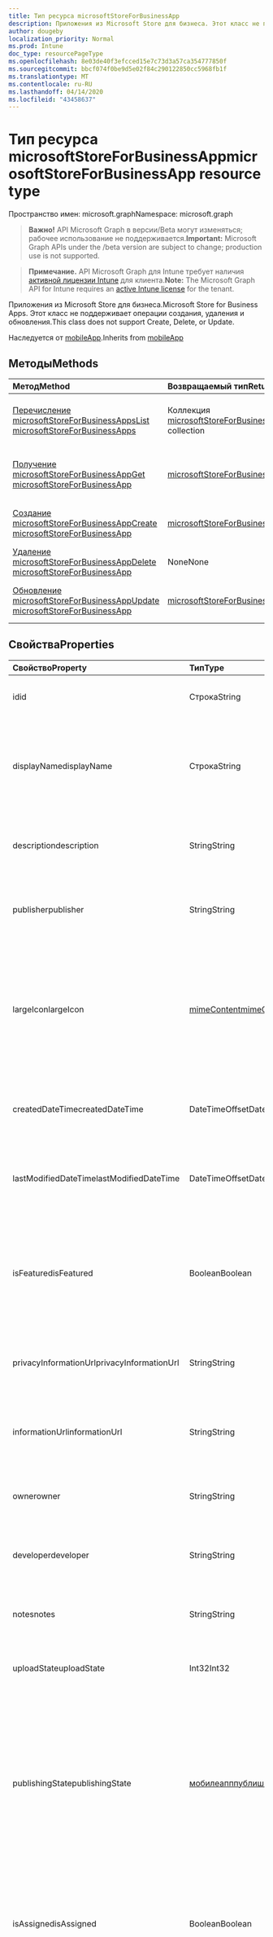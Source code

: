 ```yaml
---
title: Тип ресурса microsoftStoreForBusinessApp
description: Приложения из Microsoft Store для бизнеса. Этот класс не поддерживает операции создания, удаления и обновления.
author: dougeby
localization_priority: Normal
ms.prod: Intune
doc_type: resourcePageType
ms.openlocfilehash: 8e03de40f3efcced15e7c73d3a57ca354777850f
ms.sourcegitcommit: bbcf074f0be9d5e02f84c290122850cc5968fb1f
ms.translationtype: MT
ms.contentlocale: ru-RU
ms.lasthandoff: 04/14/2020
ms.locfileid: "43458637"
---
```

# <a name="microsoftstoreforbusinessapp-resource-type"></a><span data-ttu-id="b6c33-104">Тип ресурса microsoftStoreForBusinessApp</span><span class="sxs-lookup"><span data-stu-id="b6c33-104">microsoftStoreForBusinessApp resource type</span></span>

<span data-ttu-id="b6c33-105">Пространство имен: microsoft.graph</span><span class="sxs-lookup"><span data-stu-id="b6c33-105">Namespace: microsoft.graph</span></span>

> <span data-ttu-id="b6c33-106">**Важно!** API Microsoft Graph в версии/Beta могут изменяться; рабочее использование не поддерживается.</span><span class="sxs-lookup"><span data-stu-id="b6c33-106">**Important:** Microsoft Graph APIs under the /beta version are subject to change; production use is not supported.</span></span>

> <span data-ttu-id="b6c33-107">**Примечание.** API Microsoft Graph для Intune требует наличия [активной лицензии Intune](https://go.microsoft.com/fwlink/?linkid=839381) для клиента.</span><span class="sxs-lookup"><span data-stu-id="b6c33-107">**Note:** The Microsoft Graph API for Intune requires an [active Intune license](https://go.microsoft.com/fwlink/?linkid=839381) for the tenant.</span></span>

<span data-ttu-id="b6c33-108">Приложения из Microsoft Store для бизнеса.</span><span class="sxs-lookup"><span data-stu-id="b6c33-108">Microsoft Store for Business Apps.</span></span> <span data-ttu-id="b6c33-109">Этот класс не поддерживает операции создания, удаления и обновления.</span><span class="sxs-lookup"><span data-stu-id="b6c33-109">This class does not support Create, Delete, or Update.</span></span>


<span data-ttu-id="b6c33-110">Наследуется от [mobileApp](../resources/intune-shared-mobileapp.md).</span><span class="sxs-lookup"><span data-stu-id="b6c33-110">Inherits from [mobileApp](../resources/intune-shared-mobileapp.md)</span></span>

## <a name="methods"></a><span data-ttu-id="b6c33-111">Методы</span><span class="sxs-lookup"><span data-stu-id="b6c33-111">Methods</span></span>
|<span data-ttu-id="b6c33-112">Метод</span><span class="sxs-lookup"><span data-stu-id="b6c33-112">Method</span></span>|<span data-ttu-id="b6c33-113">Возвращаемый тип</span><span class="sxs-lookup"><span data-stu-id="b6c33-113">Return Type</span></span>|<span data-ttu-id="b6c33-114">Описание</span><span class="sxs-lookup"><span data-stu-id="b6c33-114">Description</span></span>|
|:---|:---|:---|
|[<span data-ttu-id="b6c33-115">Перечисление microsoftStoreForBusinessApps</span><span class="sxs-lookup"><span data-stu-id="b6c33-115">List microsoftStoreForBusinessApps</span></span>](../api/intune-apps-microsoftstoreforbusinessapp-list.md)|<span data-ttu-id="b6c33-116">Коллекция [microsoftStoreForBusinessApp](../resources/intune-apps-microsoftstoreforbusinessapp.md)</span><span class="sxs-lookup"><span data-stu-id="b6c33-116">[microsoftStoreForBusinessApp](../resources/intune-apps-microsoftstoreforbusinessapp.md) collection</span></span>|<span data-ttu-id="b6c33-117">Список свойств и связей объектов [microsoftStoreForBusinessApp](../resources/intune-apps-microsoftstoreforbusinessapp.md).</span><span class="sxs-lookup"><span data-stu-id="b6c33-117">List properties and relationships of the [microsoftStoreForBusinessApp](../resources/intune-apps-microsoftstoreforbusinessapp.md) objects.</span></span>|
|[<span data-ttu-id="b6c33-118">Получение microsoftStoreForBusinessApp</span><span class="sxs-lookup"><span data-stu-id="b6c33-118">Get microsoftStoreForBusinessApp</span></span>](../api/intune-apps-microsoftstoreforbusinessapp-get.md)|<span data-ttu-id="b6c33-119">[microsoftStoreForBusinessApp](../resources/intune-apps-microsoftstoreforbusinessapp.md);</span><span class="sxs-lookup"><span data-stu-id="b6c33-119">[microsoftStoreForBusinessApp](../resources/intune-apps-microsoftstoreforbusinessapp.md)</span></span>|<span data-ttu-id="b6c33-120">Считывание свойств и связей объекта [microsoftStoreForBusinessApp](../resources/intune-apps-microsoftstoreforbusinessapp.md).</span><span class="sxs-lookup"><span data-stu-id="b6c33-120">Read properties and relationships of the [microsoftStoreForBusinessApp](../resources/intune-apps-microsoftstoreforbusinessapp.md) object.</span></span>|
|[<span data-ttu-id="b6c33-121">Создание microsoftStoreForBusinessApp</span><span class="sxs-lookup"><span data-stu-id="b6c33-121">Create microsoftStoreForBusinessApp</span></span>](../api/intune-apps-microsoftstoreforbusinessapp-create.md)|<span data-ttu-id="b6c33-122">[microsoftStoreForBusinessApp](../resources/intune-apps-microsoftstoreforbusinessapp.md);</span><span class="sxs-lookup"><span data-stu-id="b6c33-122">[microsoftStoreForBusinessApp](../resources/intune-apps-microsoftstoreforbusinessapp.md)</span></span>|<span data-ttu-id="b6c33-123">Создание объекта [microsoftStoreForBusinessApp](../resources/intune-apps-microsoftstoreforbusinessapp.md).</span><span class="sxs-lookup"><span data-stu-id="b6c33-123">Create a new [microsoftStoreForBusinessApp](../resources/intune-apps-microsoftstoreforbusinessapp.md) object.</span></span>|
|[<span data-ttu-id="b6c33-124">Удаление microsoftStoreForBusinessApp</span><span class="sxs-lookup"><span data-stu-id="b6c33-124">Delete microsoftStoreForBusinessApp</span></span>](../api/intune-apps-microsoftstoreforbusinessapp-delete.md)|<span data-ttu-id="b6c33-125">None</span><span class="sxs-lookup"><span data-stu-id="b6c33-125">None</span></span>|<span data-ttu-id="b6c33-126">Удаление экземпляра [microsoftStoreForBusinessApp](../resources/intune-apps-microsoftstoreforbusinessapp.md).</span><span class="sxs-lookup"><span data-stu-id="b6c33-126">Deletes a [microsoftStoreForBusinessApp](../resources/intune-apps-microsoftstoreforbusinessapp.md).</span></span>|
|[<span data-ttu-id="b6c33-127">Обновление microsoftStoreForBusinessApp</span><span class="sxs-lookup"><span data-stu-id="b6c33-127">Update microsoftStoreForBusinessApp</span></span>](../api/intune-apps-microsoftstoreforbusinessapp-update.md)|[<span data-ttu-id="b6c33-128">microsoftStoreForBusinessApp</span><span class="sxs-lookup"><span data-stu-id="b6c33-128">microsoftStoreForBusinessApp</span></span>](../resources/intune-apps-microsoftstoreforbusinessapp.md)|<span data-ttu-id="b6c33-129">Обновление свойств объекта [microsoftStoreForBusinessApp](../resources/intune-apps-microsoftstoreforbusinessapp.md).</span><span class="sxs-lookup"><span data-stu-id="b6c33-129">Update the properties of a [microsoftStoreForBusinessApp](../resources/intune-apps-microsoftstoreforbusinessapp.md) object.</span></span>|

## <a name="properties"></a><span data-ttu-id="b6c33-130">Свойства</span><span class="sxs-lookup"><span data-stu-id="b6c33-130">Properties</span></span>
|<span data-ttu-id="b6c33-131">Свойство</span><span class="sxs-lookup"><span data-stu-id="b6c33-131">Property</span></span>|<span data-ttu-id="b6c33-132">Тип</span><span class="sxs-lookup"><span data-stu-id="b6c33-132">Type</span></span>|<span data-ttu-id="b6c33-133">Описание</span><span class="sxs-lookup"><span data-stu-id="b6c33-133">Description</span></span>|
|:---|:---|:---|
|<span data-ttu-id="b6c33-134">id</span><span class="sxs-lookup"><span data-stu-id="b6c33-134">id</span></span>|<span data-ttu-id="b6c33-135">Строка</span><span class="sxs-lookup"><span data-stu-id="b6c33-135">String</span></span>|<span data-ttu-id="b6c33-136">Ключ объекта.</span><span class="sxs-lookup"><span data-stu-id="b6c33-136">Key of the entity.</span></span> <span data-ttu-id="b6c33-137">Наследуется от [mobileApp](../resources/intune-shared-mobileapp.md).</span><span class="sxs-lookup"><span data-stu-id="b6c33-137">Inherited from [mobileApp](../resources/intune-shared-mobileapp.md)</span></span>|
|<span data-ttu-id="b6c33-138">displayName</span><span class="sxs-lookup"><span data-stu-id="b6c33-138">displayName</span></span>|<span data-ttu-id="b6c33-139">Строка</span><span class="sxs-lookup"><span data-stu-id="b6c33-139">String</span></span>|<span data-ttu-id="b6c33-140">Название приложения, которое предоставил или импортировал администратор.</span><span class="sxs-lookup"><span data-stu-id="b6c33-140">The admin provided or imported title of the app.</span></span> <span data-ttu-id="b6c33-141">Наследуется от [mobileApp](../resources/intune-shared-mobileapp.md).</span><span class="sxs-lookup"><span data-stu-id="b6c33-141">Inherited from [mobileApp](../resources/intune-shared-mobileapp.md)</span></span>|
|<span data-ttu-id="b6c33-142">description</span><span class="sxs-lookup"><span data-stu-id="b6c33-142">description</span></span>|<span data-ttu-id="b6c33-143">String</span><span class="sxs-lookup"><span data-stu-id="b6c33-143">String</span></span>|<span data-ttu-id="b6c33-144">Описание приложения.</span><span class="sxs-lookup"><span data-stu-id="b6c33-144">The description of the app.</span></span> <span data-ttu-id="b6c33-145">Наследуется от [mobileApp](../resources/intune-shared-mobileapp.md).</span><span class="sxs-lookup"><span data-stu-id="b6c33-145">Inherited from [mobileApp](../resources/intune-shared-mobileapp.md)</span></span>|
|<span data-ttu-id="b6c33-146">publisher</span><span class="sxs-lookup"><span data-stu-id="b6c33-146">publisher</span></span>|<span data-ttu-id="b6c33-147">String</span><span class="sxs-lookup"><span data-stu-id="b6c33-147">String</span></span>|<span data-ttu-id="b6c33-148">Издатель приложения.</span><span class="sxs-lookup"><span data-stu-id="b6c33-148">The publisher of the app.</span></span> <span data-ttu-id="b6c33-149">Наследуется от [mobileApp](../resources/intune-shared-mobileapp.md).</span><span class="sxs-lookup"><span data-stu-id="b6c33-149">Inherited from [mobileApp](../resources/intune-shared-mobileapp.md)</span></span>|
|<span data-ttu-id="b6c33-150">largeIcon</span><span class="sxs-lookup"><span data-stu-id="b6c33-150">largeIcon</span></span>|[<span data-ttu-id="b6c33-151">mimeContent</span><span class="sxs-lookup"><span data-stu-id="b6c33-151">mimeContent</span></span>](../resources/intune-shared-mimecontent.md)|<span data-ttu-id="b6c33-152">Представляет большой значок, который отображается в сведениях о приложении, используется для отправки значка.</span><span class="sxs-lookup"><span data-stu-id="b6c33-152">The large icon, to be displayed in the app details and used for upload of the icon.</span></span> <span data-ttu-id="b6c33-153">Наследуется от [mobileApp](../resources/intune-shared-mobileapp.md).</span><span class="sxs-lookup"><span data-stu-id="b6c33-153">Inherited from [mobileApp](../resources/intune-shared-mobileapp.md)</span></span>|
|<span data-ttu-id="b6c33-154">createdDateTime</span><span class="sxs-lookup"><span data-stu-id="b6c33-154">createdDateTime</span></span>|<span data-ttu-id="b6c33-155">DateTimeOffset</span><span class="sxs-lookup"><span data-stu-id="b6c33-155">DateTimeOffset</span></span>|<span data-ttu-id="b6c33-156">Дата и время создания приложения.</span><span class="sxs-lookup"><span data-stu-id="b6c33-156">The date and time the app was created.</span></span> <span data-ttu-id="b6c33-157">Наследуется от [mobileApp](../resources/intune-shared-mobileapp.md).</span><span class="sxs-lookup"><span data-stu-id="b6c33-157">Inherited from [mobileApp](../resources/intune-shared-mobileapp.md)</span></span>|
|<span data-ttu-id="b6c33-158">lastModifiedDateTime</span><span class="sxs-lookup"><span data-stu-id="b6c33-158">lastModifiedDateTime</span></span>|<span data-ttu-id="b6c33-159">DateTimeOffset</span><span class="sxs-lookup"><span data-stu-id="b6c33-159">DateTimeOffset</span></span>|<span data-ttu-id="b6c33-160">Дата и время последнего изменения приложения.</span><span class="sxs-lookup"><span data-stu-id="b6c33-160">The date and time the app was last modified.</span></span> <span data-ttu-id="b6c33-161">Наследуется от [mobileApp](../resources/intune-shared-mobileapp.md).</span><span class="sxs-lookup"><span data-stu-id="b6c33-161">Inherited from [mobileApp](../resources/intune-shared-mobileapp.md)</span></span>|
|<span data-ttu-id="b6c33-162">isFeatured</span><span class="sxs-lookup"><span data-stu-id="b6c33-162">isFeatured</span></span>|<span data-ttu-id="b6c33-163">Boolean</span><span class="sxs-lookup"><span data-stu-id="b6c33-163">Boolean</span></span>|<span data-ttu-id="b6c33-164">Значение, которое показывает, отмечено ли приложение как подобранное администратором. Наследуется от объекта [mobileApp](../resources/intune-shared-mobileapp.md).</span><span class="sxs-lookup"><span data-stu-id="b6c33-164">The value indicating whether the app is marked as featured by the admin. Inherited from [mobileApp](../resources/intune-shared-mobileapp.md)</span></span>|
|<span data-ttu-id="b6c33-165">privacyInformationUrl</span><span class="sxs-lookup"><span data-stu-id="b6c33-165">privacyInformationUrl</span></span>|<span data-ttu-id="b6c33-166">String</span><span class="sxs-lookup"><span data-stu-id="b6c33-166">String</span></span>|<span data-ttu-id="b6c33-167">URL-адрес заявления о конфиденциальности.</span><span class="sxs-lookup"><span data-stu-id="b6c33-167">The privacy statement Url.</span></span> <span data-ttu-id="b6c33-168">Наследуется от [mobileApp](../resources/intune-shared-mobileapp.md).</span><span class="sxs-lookup"><span data-stu-id="b6c33-168">Inherited from [mobileApp](../resources/intune-shared-mobileapp.md)</span></span>|
|<span data-ttu-id="b6c33-169">informationUrl</span><span class="sxs-lookup"><span data-stu-id="b6c33-169">informationUrl</span></span>|<span data-ttu-id="b6c33-170">String</span><span class="sxs-lookup"><span data-stu-id="b6c33-170">String</span></span>|<span data-ttu-id="b6c33-171">URL-адрес страницы с дополнительными сведениями.</span><span class="sxs-lookup"><span data-stu-id="b6c33-171">The more information Url.</span></span> <span data-ttu-id="b6c33-172">Наследуется от [mobileApp](../resources/intune-shared-mobileapp.md).</span><span class="sxs-lookup"><span data-stu-id="b6c33-172">Inherited from [mobileApp](../resources/intune-shared-mobileapp.md)</span></span>|
|<span data-ttu-id="b6c33-173">owner</span><span class="sxs-lookup"><span data-stu-id="b6c33-173">owner</span></span>|<span data-ttu-id="b6c33-174">String</span><span class="sxs-lookup"><span data-stu-id="b6c33-174">String</span></span>|<span data-ttu-id="b6c33-175">Владелец приложения.</span><span class="sxs-lookup"><span data-stu-id="b6c33-175">The owner of the app.</span></span> <span data-ttu-id="b6c33-176">Наследуется от [mobileApp](../resources/intune-shared-mobileapp.md).</span><span class="sxs-lookup"><span data-stu-id="b6c33-176">Inherited from [mobileApp](../resources/intune-shared-mobileapp.md)</span></span>|
|<span data-ttu-id="b6c33-177">developer</span><span class="sxs-lookup"><span data-stu-id="b6c33-177">developer</span></span>|<span data-ttu-id="b6c33-178">String</span><span class="sxs-lookup"><span data-stu-id="b6c33-178">String</span></span>|<span data-ttu-id="b6c33-179">Разработчик приложения.</span><span class="sxs-lookup"><span data-stu-id="b6c33-179">The developer of the app.</span></span> <span data-ttu-id="b6c33-180">Наследуется от [mobileApp](../resources/intune-shared-mobileapp.md).</span><span class="sxs-lookup"><span data-stu-id="b6c33-180">Inherited from [mobileApp](../resources/intune-shared-mobileapp.md)</span></span>|
|<span data-ttu-id="b6c33-181">notes</span><span class="sxs-lookup"><span data-stu-id="b6c33-181">notes</span></span>|<span data-ttu-id="b6c33-182">String</span><span class="sxs-lookup"><span data-stu-id="b6c33-182">String</span></span>|<span data-ttu-id="b6c33-183">Заметки для приложения.</span><span class="sxs-lookup"><span data-stu-id="b6c33-183">Notes for the app.</span></span> <span data-ttu-id="b6c33-184">Наследуется от [mobileApp](../resources/intune-shared-mobileapp.md).</span><span class="sxs-lookup"><span data-stu-id="b6c33-184">Inherited from [mobileApp](../resources/intune-shared-mobileapp.md)</span></span>|
|<span data-ttu-id="b6c33-185">uploadState</span><span class="sxs-lookup"><span data-stu-id="b6c33-185">uploadState</span></span>|<span data-ttu-id="b6c33-186">Int32</span><span class="sxs-lookup"><span data-stu-id="b6c33-186">Int32</span></span>|<span data-ttu-id="b6c33-187">Состояние отправки.</span><span class="sxs-lookup"><span data-stu-id="b6c33-187">The upload state.</span></span> <span data-ttu-id="b6c33-188">Наследуется от [mobileApp](../resources/intune-shared-mobileapp.md).</span><span class="sxs-lookup"><span data-stu-id="b6c33-188">Inherited from [mobileApp](../resources/intune-shared-mobileapp.md)</span></span>|
|<span data-ttu-id="b6c33-189">publishingState</span><span class="sxs-lookup"><span data-stu-id="b6c33-189">publishingState</span></span>|[<span data-ttu-id="b6c33-190">мобилеапппублишингстате</span><span class="sxs-lookup"><span data-stu-id="b6c33-190">mobileAppPublishingState</span></span>](../resources/intune-apps-mobileapppublishingstate.md)|<span data-ttu-id="b6c33-191">Состояние публикации для приложения.</span><span class="sxs-lookup"><span data-stu-id="b6c33-191">The publishing state for the app.</span></span> <span data-ttu-id="b6c33-192">Приложение невозможно назначить, если оно не опубликовано.</span><span class="sxs-lookup"><span data-stu-id="b6c33-192">The app cannot be assigned unless the app is published.</span></span> <span data-ttu-id="b6c33-193">Наследуется от [mobileApp](../resources/intune-shared-mobileapp.md).</span><span class="sxs-lookup"><span data-stu-id="b6c33-193">Inherited from [mobileApp](../resources/intune-shared-mobileapp.md).</span></span> <span data-ttu-id="b6c33-194">Возможные значения: `notPublished`, `processing`, `published`.</span><span class="sxs-lookup"><span data-stu-id="b6c33-194">Possible values are: `notPublished`, `processing`, `published`.</span></span>|
|<span data-ttu-id="b6c33-195">isAssigned</span><span class="sxs-lookup"><span data-stu-id="b6c33-195">isAssigned</span></span>|<span data-ttu-id="b6c33-196">Boolean</span><span class="sxs-lookup"><span data-stu-id="b6c33-196">Boolean</span></span>|<span data-ttu-id="b6c33-197">Значение, указывающее, назначено ли приложение по крайней мере одной группе.</span><span class="sxs-lookup"><span data-stu-id="b6c33-197">The value indicating whether the app is assigned to at least one group.</span></span> <span data-ttu-id="b6c33-198">Наследуется от [mobileApp](../resources/intune-shared-mobileapp.md).</span><span class="sxs-lookup"><span data-stu-id="b6c33-198">Inherited from [mobileApp](../resources/intune-shared-mobileapp.md)</span></span>|
|<span data-ttu-id="b6c33-199">roleScopeTagIds</span><span class="sxs-lookup"><span data-stu-id="b6c33-199">roleScopeTagIds</span></span>|<span data-ttu-id="b6c33-200">Коллекция String</span><span class="sxs-lookup"><span data-stu-id="b6c33-200">String collection</span></span>|<span data-ttu-id="b6c33-201">Список идентификаторов тегов области для этого мобильного приложения.</span><span class="sxs-lookup"><span data-stu-id="b6c33-201">List of scope tag ids for this mobile app.</span></span> <span data-ttu-id="b6c33-202">Наследуется от [mobileApp](../resources/intune-shared-mobileapp.md).</span><span class="sxs-lookup"><span data-stu-id="b6c33-202">Inherited from [mobileApp](../resources/intune-shared-mobileapp.md)</span></span>|
|<span data-ttu-id="b6c33-203">депендентаппкаунт</span><span class="sxs-lookup"><span data-stu-id="b6c33-203">dependentAppCount</span></span>|<span data-ttu-id="b6c33-204">Int32</span><span class="sxs-lookup"><span data-stu-id="b6c33-204">Int32</span></span>|<span data-ttu-id="b6c33-205">Общее количество зависимостей для дочернего приложения.</span><span class="sxs-lookup"><span data-stu-id="b6c33-205">The total number of dependencies the child app has.</span></span> <span data-ttu-id="b6c33-206">Наследуется от [mobileApp](../resources/intune-shared-mobileapp.md).</span><span class="sxs-lookup"><span data-stu-id="b6c33-206">Inherited from [mobileApp](../resources/intune-shared-mobileapp.md)</span></span>|
|<span data-ttu-id="b6c33-207">usedLicenseCount</span><span class="sxs-lookup"><span data-stu-id="b6c33-207">usedLicenseCount</span></span>|<span data-ttu-id="b6c33-208">Int32</span><span class="sxs-lookup"><span data-stu-id="b6c33-208">Int32</span></span>|<span data-ttu-id="b6c33-209">Количество используемых лицензий на Microsoft Store для бизнеса.</span><span class="sxs-lookup"><span data-stu-id="b6c33-209">The number of Microsoft Store for Business licenses in use.</span></span>|
|<span data-ttu-id="b6c33-210">totalLicenseCount</span><span class="sxs-lookup"><span data-stu-id="b6c33-210">totalLicenseCount</span></span>|<span data-ttu-id="b6c33-211">Int32</span><span class="sxs-lookup"><span data-stu-id="b6c33-211">Int32</span></span>|<span data-ttu-id="b6c33-212">Общее количество лицензий на Microsoft Store для бизнеса.</span><span class="sxs-lookup"><span data-stu-id="b6c33-212">The total number of Microsoft Store for Business licenses.</span></span>|
|<span data-ttu-id="b6c33-213">productKey</span><span class="sxs-lookup"><span data-stu-id="b6c33-213">productKey</span></span>|<span data-ttu-id="b6c33-214">String</span><span class="sxs-lookup"><span data-stu-id="b6c33-214">String</span></span>|<span data-ttu-id="b6c33-215">Ключ продукта для приложения.</span><span class="sxs-lookup"><span data-stu-id="b6c33-215">The app product key</span></span>|
|<span data-ttu-id="b6c33-216">licenseType</span><span class="sxs-lookup"><span data-stu-id="b6c33-216">licenseType</span></span>|[<span data-ttu-id="b6c33-217">микрософтсторефорбусинесслиценсетипе</span><span class="sxs-lookup"><span data-stu-id="b6c33-217">microsoftStoreForBusinessLicenseType</span></span>](../resources/intune-apps-microsoftstoreforbusinesslicensetype.md)|<span data-ttu-id="b6c33-218">Тип лицензии приложения.</span><span class="sxs-lookup"><span data-stu-id="b6c33-218">The app license type.</span></span> <span data-ttu-id="b6c33-219">Возможные значения: `offline`, `online`.</span><span class="sxs-lookup"><span data-stu-id="b6c33-219">Possible values are: `offline`, `online`.</span></span>|
|<span data-ttu-id="b6c33-220">packageIdentityName</span><span class="sxs-lookup"><span data-stu-id="b6c33-220">packageIdentityName</span></span>|<span data-ttu-id="b6c33-221">String</span><span class="sxs-lookup"><span data-stu-id="b6c33-221">String</span></span>|<span data-ttu-id="b6c33-222">Идентификатор пакета приложения</span><span class="sxs-lookup"><span data-stu-id="b6c33-222">The app package identifier</span></span>|
|<span data-ttu-id="b6c33-223">licensingType</span><span class="sxs-lookup"><span data-stu-id="b6c33-223">licensingType</span></span>|[<span data-ttu-id="b6c33-224">vppLicensingType</span><span class="sxs-lookup"><span data-stu-id="b6c33-224">vppLicensingType</span></span>](../resources/intune-apps-vpplicensingtype.md)|<span data-ttu-id="b6c33-225">Поддерживаемый тип лицензии.</span><span class="sxs-lookup"><span data-stu-id="b6c33-225">The supported License Type.</span></span>|

## <a name="relationships"></a><span data-ttu-id="b6c33-226">Связи</span><span class="sxs-lookup"><span data-stu-id="b6c33-226">Relationships</span></span>
|<span data-ttu-id="b6c33-227">Связь</span><span class="sxs-lookup"><span data-stu-id="b6c33-227">Relationship</span></span>|<span data-ttu-id="b6c33-228">Тип</span><span class="sxs-lookup"><span data-stu-id="b6c33-228">Type</span></span>|<span data-ttu-id="b6c33-229">Описание</span><span class="sxs-lookup"><span data-stu-id="b6c33-229">Description</span></span>|
|:---|:---|:---|
|<span data-ttu-id="b6c33-230">categories</span><span class="sxs-lookup"><span data-stu-id="b6c33-230">categories</span></span>|<span data-ttu-id="b6c33-231">Коллекция [mobileAppCategory](../resources/intune-apps-mobileappcategory.md)</span><span class="sxs-lookup"><span data-stu-id="b6c33-231">[mobileAppCategory](../resources/intune-apps-mobileappcategory.md) collection</span></span>|<span data-ttu-id="b6c33-232">Список категорий для этого приложения.</span><span class="sxs-lookup"><span data-stu-id="b6c33-232">The list of categories for this app.</span></span> <span data-ttu-id="b6c33-233">Наследуется от [mobileApp](../resources/intune-shared-mobileapp.md).</span><span class="sxs-lookup"><span data-stu-id="b6c33-233">Inherited from [mobileApp](../resources/intune-shared-mobileapp.md)</span></span>|
|<span data-ttu-id="b6c33-234">assignments</span><span class="sxs-lookup"><span data-stu-id="b6c33-234">assignments</span></span>|<span data-ttu-id="b6c33-235">Коллекция [mobileAppAssignment](../resources/intune-apps-mobileappassignment.md)</span><span class="sxs-lookup"><span data-stu-id="b6c33-235">[mobileAppAssignment](../resources/intune-apps-mobileappassignment.md) collection</span></span>|<span data-ttu-id="b6c33-236">Список назначений группы для этого мобильного приложения.</span><span class="sxs-lookup"><span data-stu-id="b6c33-236">The list of group assignments for this mobile app.</span></span> <span data-ttu-id="b6c33-237">Наследуется от [mobileApp](../resources/intune-shared-mobileapp.md).</span><span class="sxs-lookup"><span data-stu-id="b6c33-237">Inherited from [mobileApp](../resources/intune-shared-mobileapp.md)</span></span>|
|<span data-ttu-id="b6c33-238">installSummary</span><span class="sxs-lookup"><span data-stu-id="b6c33-238">installSummary</span></span>|<span data-ttu-id="b6c33-239">[mobileAppInstallSummary](../resources/intune-apps-mobileappinstallsummary.md);</span><span class="sxs-lookup"><span data-stu-id="b6c33-239">[mobileAppInstallSummary](../resources/intune-apps-mobileappinstallsummary.md)</span></span>|<span data-ttu-id="b6c33-240">Общие сведения по установке мобильного приложения.</span><span class="sxs-lookup"><span data-stu-id="b6c33-240">Mobile App Install Summary.</span></span> <span data-ttu-id="b6c33-241">Наследуется от [mobileApp](../resources/intune-shared-mobileapp.md).</span><span class="sxs-lookup"><span data-stu-id="b6c33-241">Inherited from [mobileApp](../resources/intune-shared-mobileapp.md)</span></span>|
|<span data-ttu-id="b6c33-242">deviceStatuses</span><span class="sxs-lookup"><span data-stu-id="b6c33-242">deviceStatuses</span></span>|<span data-ttu-id="b6c33-243">Коллекция [mobileAppInstallStatus](../resources/intune-apps-mobileappinstallstatus.md)</span><span class="sxs-lookup"><span data-stu-id="b6c33-243">[mobileAppInstallStatus](../resources/intune-apps-mobileappinstallstatus.md) collection</span></span>|<span data-ttu-id="b6c33-244">Список состояний установки для этого мобильного приложения.</span><span class="sxs-lookup"><span data-stu-id="b6c33-244">The list of installation states for this mobile app.</span></span> <span data-ttu-id="b6c33-245">Наследуется от [mobileApp](../resources/intune-shared-mobileapp.md).</span><span class="sxs-lookup"><span data-stu-id="b6c33-245">Inherited from [mobileApp](../resources/intune-shared-mobileapp.md)</span></span>|
|<span data-ttu-id="b6c33-246">userStatuses</span><span class="sxs-lookup"><span data-stu-id="b6c33-246">userStatuses</span></span>|<span data-ttu-id="b6c33-247">Коллекция [усераппинсталлстатус](../resources/intune-apps-userappinstallstatus.md)</span><span class="sxs-lookup"><span data-stu-id="b6c33-247">[userAppInstallStatus](../resources/intune-apps-userappinstallstatus.md) collection</span></span>|<span data-ttu-id="b6c33-248">Список состояний установки для этого мобильного приложения.</span><span class="sxs-lookup"><span data-stu-id="b6c33-248">The list of installation states for this mobile app.</span></span> <span data-ttu-id="b6c33-249">Наследуется от [mobileApp](../resources/intune-shared-mobileapp.md).</span><span class="sxs-lookup"><span data-stu-id="b6c33-249">Inherited from [mobileApp](../resources/intune-shared-mobileapp.md)</span></span>|
|<span data-ttu-id="b6c33-250">Таблица</span><span class="sxs-lookup"><span data-stu-id="b6c33-250">relationships</span></span>|<span data-ttu-id="b6c33-251">Коллекция [мобилеаппрелатионшип](../resources/intune-apps-mobileapprelationship.md)</span><span class="sxs-lookup"><span data-stu-id="b6c33-251">[mobileAppRelationship](../resources/intune-apps-mobileapprelationship.md) collection</span></span>|<span data-ttu-id="b6c33-252">Список отношений для этого мобильного приложения.</span><span class="sxs-lookup"><span data-stu-id="b6c33-252">List of relationships for this mobile app.</span></span> <span data-ttu-id="b6c33-253">Наследуется от [mobileApp](../resources/intune-shared-mobileapp.md).</span><span class="sxs-lookup"><span data-stu-id="b6c33-253">Inherited from [mobileApp](../resources/intune-shared-mobileapp.md)</span></span>|
|<span data-ttu-id="b6c33-254">containedApps</span><span class="sxs-lookup"><span data-stu-id="b6c33-254">containedApps</span></span>|<span data-ttu-id="b6c33-255">Коллекция [мобилеконтаинедапп](../resources/intune-apps-mobilecontainedapp.md)</span><span class="sxs-lookup"><span data-stu-id="b6c33-255">[mobileContainedApp](../resources/intune-apps-mobilecontainedapp.md) collection</span></span>|<span data-ttu-id="b6c33-256">Коллекция вложенных приложений в mobileApp, действующая в виде пакета.</span><span class="sxs-lookup"><span data-stu-id="b6c33-256">The collection of contained apps in a mobileApp acting as a package.</span></span>|

## <a name="json-representation"></a><span data-ttu-id="b6c33-257">Представление JSON</span><span class="sxs-lookup"><span data-stu-id="b6c33-257">JSON Representation</span></span>
<span data-ttu-id="b6c33-258">Ниже представлено описание ресурса в формате JSON.</span><span class="sxs-lookup"><span data-stu-id="b6c33-258">Here is a JSON representation of the resource.</span></span>
<!-- {
  "blockType": "resource",
  "keyProperty": "id",
  "@odata.type": "microsoft.graph.microsoftStoreForBusinessApp"
}
-->
``` json
{
  "@odata.type": "#microsoft.graph.microsoftStoreForBusinessApp",
  "id": "String (identifier)",
  "displayName": "String",
  "description": "String",
  "publisher": "String",
  "largeIcon": {
    "@odata.type": "microsoft.graph.mimeContent",
    "type": "String",
    "value": "binary"
  },
  "createdDateTime": "String (timestamp)",
  "lastModifiedDateTime": "String (timestamp)",
  "isFeatured": true,
  "privacyInformationUrl": "String",
  "informationUrl": "String",
  "owner": "String",
  "developer": "String",
  "notes": "String",
  "uploadState": 1024,
  "publishingState": "String",
  "isAssigned": true,
  "roleScopeTagIds": [
    "String"
  ],
  "dependentAppCount": 1024,
  "usedLicenseCount": 1024,
  "totalLicenseCount": 1024,
  "productKey": "String",
  "licenseType": "String",
  "packageIdentityName": "String",
  "licensingType": {
    "@odata.type": "microsoft.graph.vppLicensingType",
    "supportUserLicensing": true,
    "supportDeviceLicensing": true,
    "supportsUserLicensing": true,
    "supportsDeviceLicensing": true
  }
}
```



